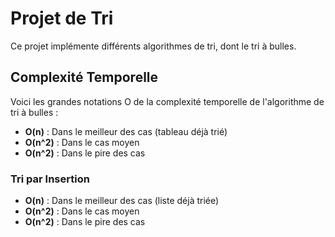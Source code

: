 # Projet de Tri

Ce projet implémente différents algorithmes de tri, dont le tri à bulles.

## Complexité Temporelle

Voici les grandes notations O de la complexité temporelle de l'algorithme de tri à bulles :

- **O(n)** : Dans le meilleur des cas (tableau déjà trié)
- **O(n^2)** : Dans le cas moyen
- **O(n^2)** : Dans le pire des cas

### Tri par Insertion

- **O(n)** : Dans le meilleur des cas (liste déjà triée)
- **O(n^2)** : Dans le cas moyen
- **O(n^2)** : Dans le pire des cas
